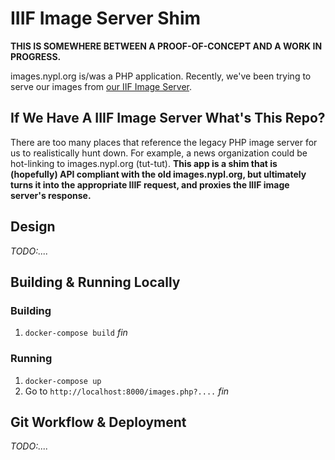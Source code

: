 # IIIF Image Server Shim

**THIS IS SOMEWHERE BETWEEN A PROOF-OF-CONCEPT AND A WORK IN PROGRESS.**

images.nypl.org is/was a PHP application.
Recently, we've been trying to serve our images from [our IIF Image Server](https://github.com/NYPL/cantaloupe).

## If We Have A IIIF Image Server What's This Repo?

There are too many places that reference the legacy PHP image server for
us to realistically hunt down. For example, a news organization could be hot-linking
to images.nypl.org (tut-tut). **This app is a shim that is (hopefully) API compliant with the old
images.nypl.org, but ultimately turns it into the appropriate IIIF request, and proxies
the IIIF image server's response.**

## Design

_TODO:...._

## Building & Running Locally

### Building

1.  `docker-compose build`
_fin_

### Running

1.  `docker-compose up`
2.  Go to `http://localhost:8000/images.php?....`
_fin_

## Git Workflow & Deployment

_TODO:...._
